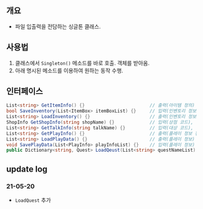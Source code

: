 ## 개요
- 파일 입출력을 전담하는 싱글톤 클래스.

## 사용법
1. 클래스에서 `Singleton()` 메소드를 바로 호출. 객체를 받아옴.
1. 아래 명시된 메소드를 이용하여 원하는 동작 수행.

## 인터페이스

``` C#
List<string> GetItemInfo() {}                        // 출력(아이템 정의)
bool SaveInventory(List<ItemBox> itemBoxList) {}     // 입력(인벤토리 정보)
List<string> LoadInventory() {}                      // 출력(인벤토리 정보가 담긴 한 줄 단위 문자열 리스트)
ShopInfo GetShopInfo(string shopName) {}             // 입력(상점 코드), 출력(상점 정의)
List<string> GetTalkInfo(string talkName) {}         // 입력(대상 코드), 출력(대화 스크립트)
List<string> GetPlayInfo() {}                        // 출력(플레이 정보 정의)
List<string> LoadPlayData() {}                       // 출력(플레이 정보)
void SavePlayData(List<PlayInfo> playInfoList) {}    // 입력(플레이 정보)
public Dictionary<string, Quest> LoadQeust(List<string> questNameList) {} // 입력(퀘스트-이름-리스트), 출력(퀘스트-딕셔너리)
```

## update log

### 21-05-20
- `LoadQuest` 추가